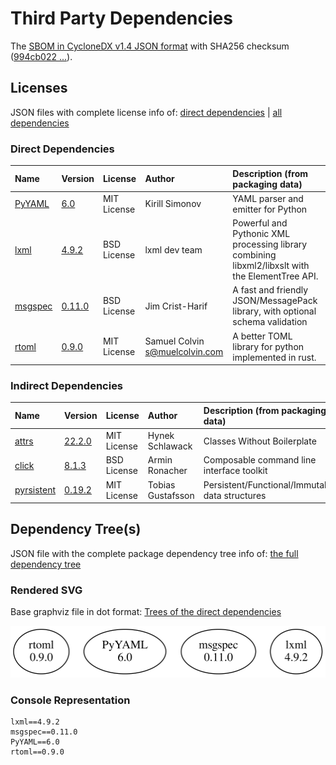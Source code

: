 # Third Party Dependencies

<!--[[[fill sbom_sha256()]]]-->
The [SBOM in CycloneDX v1.4 JSON format](https://github.com/sthagen/pilli/blob/default/sbom.json) with SHA256 checksum ([994cb022 ...](https://raw.githubusercontent.com/sthagen/pilli/default/sbom.json.sha256 "sha256:994cb022fac06b3eb4c70de21cef291f306392decce47f8b375caad6430548ae")).
<!--[[[end]]] (checksum: 242edbfca30bea006954da0fff9e6a8b)-->
## Licenses 

JSON files with complete license info of: [direct dependencies](direct-dependency-licenses.json) | [all dependencies](all-dependency-licenses.json)

### Direct Dependencies

<!--[[[fill direct_dependencies_table()]]]-->
| Name                                                               | Version                                            | License     | Author                           | Description (from packaging data)                                                                |
|:-------------------------------------------------------------------|:---------------------------------------------------|:------------|:---------------------------------|:-------------------------------------------------------------------------------------------------|
| [PyYAML](https://pyyaml.org/)                                      | [6.0](https://pypi.org/project/PyYAML/6.0/)        | MIT License | Kirill Simonov                   | YAML parser and emitter for Python                                                               |
| [lxml](https://lxml.de/)                                           | [4.9.2](https://pypi.org/project/lxml/4.9.2/)      | BSD License | lxml dev team                    | Powerful and Pythonic XML processing library combining libxml2/libxslt with the ElementTree API. |
| [msgspec](https://jcristharif.com/msgspec/)                        | [0.11.0](https://pypi.org/project/msgspec/0.11.0/) | BSD License | Jim Crist-Harif                  | A fast and friendly JSON/MessagePack library, with optional schema validation                    |
| [rtoml](https://github.com/samuelcolvin/rtoml/blob/main/README.md) | [0.9.0](https://pypi.org/project/rtoml/0.9.0/)     | MIT License | Samuel Colvin <s@muelcolvin.com> | A better TOML library for python implemented in rust.                                            |
<!--[[[end]]] (checksum: f67bfcfbbd1c8970f8792874bb1677be)-->

### Indirect Dependencies

<!--[[[fill indirect_dependencies_table()]]]-->
| Name                                               | Version                                               | License     | Author            | Description (from packaging data)               |
|:---------------------------------------------------|:------------------------------------------------------|:------------|:------------------|:------------------------------------------------|
| [attrs](https://www.attrs.org/)                    | [22.2.0](https://pypi.org/project/attrs/22.2.0/)      | MIT License | Hynek Schlawack   | Classes Without Boilerplate                     |
| [click](https://palletsprojects.com/p/click/)      | [8.1.3](https://pypi.org/project/click/8.1.3/)        | BSD License | Armin Ronacher    | Composable command line interface toolkit       |
| [pyrsistent](https://github.com/tobgu/pyrsistent/) | [0.19.2](https://pypi.org/project/pyrsistent/0.19.2/) | MIT License | Tobias Gustafsson | Persistent/Functional/Immutable data structures |
<!--[[[end]]] (checksum: 22645116ee18efb7104020003d445c8c)-->

## Dependency Tree(s)

JSON file with the complete package dependency tree info of: [the full dependency tree](package-dependency-tree.json)

### Rendered SVG

Base graphviz file in dot format: [Trees of the direct dependencies](package-dependency-tree.dot.txt)

<img src="./package-dependency-tree.svg" alt="Trees of the direct dependencies" title="Trees of the direct dependencies"/>

### Console Representation

<!--[[[fill dependency_tree_console_text()]]]-->
````console
lxml==4.9.2
msgspec==0.11.0
PyYAML==6.0
rtoml==0.9.0
````
<!--[[[end]]] (checksum: 76235c9996d6027ee4575cad1dbc3e42)-->
